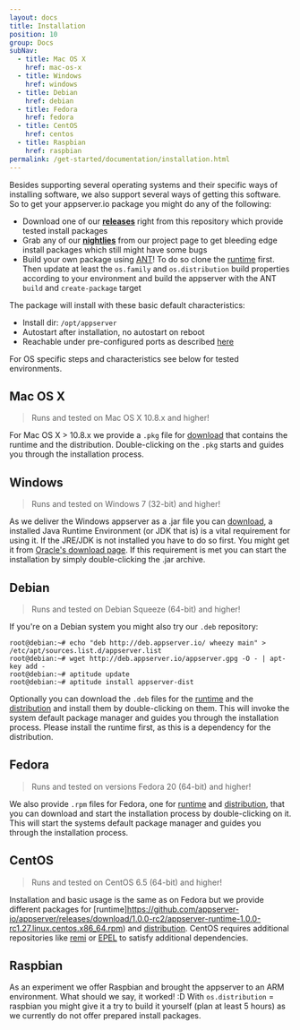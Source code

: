 ```yaml
---
layout: docs
title: Installation
position: 10
group: Docs
subNav:
  - title: Mac OS X
    href: mac-os-x
  - title: Windows
    href: windows
  - title: Debian
    href: debian
  - title: Fedora
    href: fedora
  - title: CentOS
    href: centos
  - title: Raspbian
    href: raspbian
permalink: /get-started/documentation/installation.html
---
```


Besides supporting several operating systems and their specific ways of installing software, we
also support several ways of getting this software. So to get your appserver.io package you might
do any of the following:

* Download one of our [**releases**](<https://github.com/appserver-io/appserver/releases>) right from this repository
  which provide tested install packages
* Grab any of our [**nightlies**](<http://builds.appserver.io/>) from our project page to get bleeding edge install
  packages which still might have some bugs
* Build your own package using [ANT](<http://ant.apache.org/>)! To do so clone the
  [runtime](<https://github.com/appserver-io-php/runtime>) first. Then update at least the `os.family` and
  `os.distribution` build properties according to your environment and build the appserver with the ANT `build`
  and `create-package` target

The package will install with these basic default characteristics:

* Install dir: `/opt/appserver`
* Autostart after installation, no autostart on reboot
* Reachable under pre-configured ports as described [here](#basic-usage)

For OS specific steps and characteristics see below for tested environments.

## Mac OS X

> Runs and tested on Mac OS X 10.8.x and higher!

For Mac OS X > 10.8.x we provide a `.pkg` file for [download](https://github.com/appserver-io/appserver/releases/download/1.0.0-rc2/appserver-dist-1.0.0-rc2.33.mac.x86_64.pkg) that contains the runtime and the distribution. Double-clicking on the `.pkg` starts and guides you through the installation process.

## Windows

> Runs and tested on Windows 7 (32-bit) and higher!

As we deliver the Windows appserver as a .jar file you can [download](https://github.com/appserver-io/appserver/releases/download/1.0.0-rc2/appserver-dist-1.0.0-rc2.45.win.x86.jar), a installed Java Runtime Environment (or JDK
that is) is a vital requirement for using it. If the JRE/JDK is not installed you have to do so
first. You might get it from [Oracle's download page](<http://www.oracle.com/technetwork/java/javase/downloads/jre7-downloads-1880261.html>).
If this requirement is met you can start the installation by simply double-clicking the .jar archive.

## Debian

> Runs and tested on Debian Squeeze (64-bit) and higher!

If you're on a Debian system you might also try our `.deb` repository:

```
root@debian:~# echo "deb http://deb.appserver.io/ wheezy main" > /etc/apt/sources.list.d/appserver.list
root@debian:~# wget http://deb.appserver.io/appserver.gpg -O - | apt-key add -
root@debian:~# aptitude update
root@debian:~# aptitude install appserver-dist
```

Optionally you can download the `.deb` files for the [runtime](https://github.com/appserver-io/appserver/releases/download/1.0.0-rc2/appserver-runtime-1.0.0-rc1.17.linux.debian.x86_64.deb) and the [distribution](https://github.com/appserver-io/appserver/releases/download/1.0.0-rc2/appserver-dist-1.0.0-rc2.28.linux.debian.x86_64.deb) and install them by double-clicking on them. This will invoke the system default package manager and guides you through the installation process. Please install the runtime first, as this is a dependency for the distribution.

## Fedora

> Runs and tested on versions Fedora 20 (64-bit) and higher!

We  also provide `.rpm` files for Fedora, one for [runtime](https://github.com/appserver-io/appserver/releases/download/1.0.0-rc2/appserver-runtime-1.0.0-rc1.25.linux.fedora.x86_64.rpm) and [distribution](https://github.com/appserver-io/appserver/releases/download/1.0.0-rc2/appserver-dist-1.0.0-rc2.49.linux.fedora.x86_64.rpm), that you can download and start the installation process by double-clicking on it. This will start the systems default package manager and guides you through the installation process.

## CentOS

> Runs and tested on CentOS 6.5 (64-bit) and higher!

Installation and basic usage is the same as on Fedora but we provide different packages for [runtime]https://github.com/appserver-io/appserver/releases/download/1.0.0-rc2/appserver-runtime-1.0.0-rc1.27.linux.centos.x86_64.rpm) and [distribution](https://github.com/appserver-io/appserver/releases/download/1.0.0-rc2/appserver-dist-1.0.0-rc2.34.linux.centos.x86_64.rpm). CentOS requires additional repositories
like [remi](<http://rpms.famillecollet.com/>) or [EPEL](<http://fedoraproject.org/wiki/EPEL>) to
satisfy additional dependencies.

## Raspbian

As an experiment we offer Raspbian and brought the appserver to an ARM environment. What should
we say, it worked! :D With `os.distribution` = raspbian you might give it a try to build it
yourself (plan at least 5 hours) as we currently do not offer prepared install packages.
